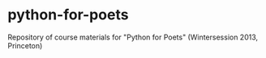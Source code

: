 # python-for-poets
Repository of course materials for "Python for Poets" (Wintersession 2013, Princeton)
